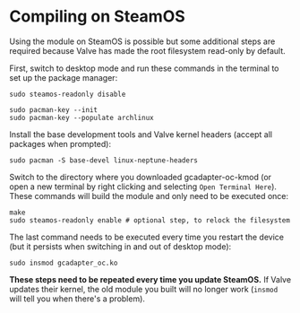 # Compiling on SteamOS

Using the module on SteamOS is possible but some additional steps are required because Valve has made the root filesystem read-only by default.

First, switch to desktop mode and run these commands in the terminal to set up the package manager:
```
sudo steamos-readonly disable

sudo pacman-key --init
sudo pacman-key --populate archlinux
```

Install the base development tools and Valve kernel headers (accept all packages when prompted):
```
sudo pacman -S base-devel linux-neptune-headers
```

Switch to the directory where you downloaded gcadapter-oc-kmod (or open a new terminal by right clicking and selecting `Open Terminal Here`). These commands will build the module and only need to be executed once:
```
make
sudo steamos-readonly enable # optional step, to relock the filesystem 
```

The last command needs to be executed every time you restart the device (but it persists when switching in and out of desktop mode): 
```
sudo insmod gcadapter_oc.ko
```

**These steps need to be repeated every time you update SteamOS.** If Valve updates their kernel, the old module you built will no longer work (`insmod` will tell you when there's a problem).